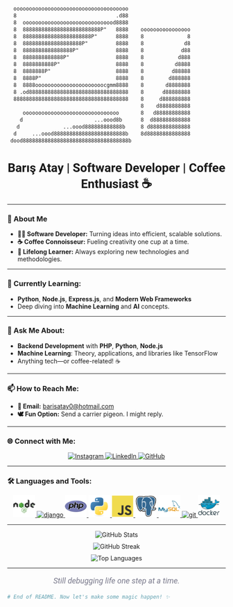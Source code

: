       ooooooooooooooooooooooooooooooooooooo
      8                                .d88
      8  oooooooooooooooooooooooooooood8888
      8  8888888888888888888888888P"   8888    oooooooooooooooo
      8  8888888888888888888888P"      8888    8              8
      8  8888888888888888888P"         8888    8             d8
      8  8888888888888888P"            8888    8            d88
      8  8888888888888P"               8888    8           d888
      8  8888888888P"                  8888    8          d8888
      8  8888888P"                     8888    8         d88888
      8  8888P"                        8888    8        d888888
      8  8888oooooooooooooooooooooocgmm8888    8       d8888888
      8 .od88888888888888888888888888888888    8      d88888888
      8888888888888888888888888888888888888    8     d888888888
                                               8    d8888888888
         ooooooooooooooooooooooooooooooo       8   d88888888888
        d                       ...oood8b      8  d888888888888
       d              ...oood888888888888b     8 d8888888888888
      d     ...oood88888888888888888888888b    8d88888888888888
     dood8888888888888888888888888888888888b

<h1  align="center" style="font-family: 'Roboto', sans-serif;">Barış Atay | Software Developer | Coffee Enthusiast ☕</h1>

---

### 🚀 About Me
- **👨‍💻 Software Developer:** Turning ideas into efficient, scalable solutions.
- **☕ Coffee Connoisseur:** Fueling creativity one cup at a time.
- **🌱 Lifelong Learner:** Always exploring new technologies and methodologies.

---

### 🌱 Currently Learning:
- **Python**, **Node.js**, **Express.js**, and **Modern Web Frameworks**
- Deep diving into **Machine Learning** and **AI** concepts.

---

### 💬 Ask Me About:
- **Backend Development** with **PHP**, **Python**, **Node.js**
- **Machine Learning**: Theory, applications, and libraries like TensorFlow
- Anything tech—or coffee-related! ☕

---

### 📫 How to Reach Me:
- **📧 Email:** [barisatay0@hotmail.com](mailto:barisatay0@hotmail.com)
- **🕊️ Fun Option:** Send a carrier pigeon. I might reply.

---

### 🌐 Connect with Me:
<p align="center">
  <a href="https://www.instagram.com/barisatay0/" target="_blank">
    <img src="https://raw.githubusercontent.com/rahuldkjain/github-profile-readme-generator/master/src/images/icons/Social/instagram.svg" alt="Instagram" height="40" width="40" />
  </a>
  <a href="https://www.linkedin.com/in/barış-atay/" target="_blank">
    <img src="https://cdn-icons-png.flaticon.com/512/174/174857.png" alt="LinkedIn" height="40" width="40" />
  </a>
  <a href="https://github.com/barisatay0" target="_blank">
    <img src="https://github.githubassets.com/images/modules/logos_page/GitHub-Mark.png" alt="GitHub" height="40" width="40" />
  </a>
</p>

---

### 🛠️ Languages and Tools:
<p align="center">
  <a href="https://nodejs.org/" target="_blank" rel="noreferrer">
    <img src="https://raw.githubusercontent.com/devicons/devicon/master/icons/nodejs/nodejs-original-wordmark.svg" alt="nodejs" width="50" height="50" />
  </a>
  <a href="https://laravel.com/" target="_blank" rel="noreferrer">
    <img src="https://upload.wikimedia.org/wikipedia/commons/9/9a/Laravel.svg" alt="django" width="50" height="50" />
  </a>
  <a href="https://www.php.net" target="_blank" rel="noreferrer">
    <img src="https://raw.githubusercontent.com/devicons/devicon/master/icons/php/php-original.svg" alt="php" width="50" height="50" />
  </a>
  <a href="https://www.python.org" target="_blank" rel="noreferrer">
    <img src="https://raw.githubusercontent.com/devicons/devicon/master/icons/python/python-original.svg" alt="python" width="50" height="50" />
  </a>
  <a href="https://www.javascript.com/" target="_blank" rel="noreferrer">
    <img src="https://raw.githubusercontent.com/devicons/devicon/master/icons/javascript/javascript-original.svg" alt="tensorflow" width="50" height="50" />
  </a>
  <a href="https://www.postgresql.org/" target="_blank" rel="noreferrer">
    <img src="https://raw.githubusercontent.com/devicons/devicon/master/icons/postgresql/postgresql-original.svg" alt="postgresql" width="50" height="50" />
  </a>
  <a href="https://www.mysql.com/" target="_blank" rel="noreferrer">
    <img src="https://raw.githubusercontent.com/devicons/devicon/master/icons/mysql/mysql-original-wordmark.svg" alt="mysql" width="50" height="50" />
  </a>
  <a href="https://git-scm.com/" target="_blank" rel="noreferrer">
    <img src="https://www.vectorlogo.zone/logos/git-scm/git-scm-icon.svg" alt="git" width="50" height="50" />
  </a>
  <a href="https://www.docker.com/" target="_blank" rel="noreferrer">
    <img src="https://raw.githubusercontent.com/devicons/devicon/master/icons/docker/docker-original-wordmark.svg" alt="docker" width="50" height="50" />
  </a>
</p>

---

<div align="center">
  <img src="https://github-readme-stats.vercel.app/api?username=barisatay0&show_icons=true&count_private=true&hide=prs&theme=radical" alt="GitHub Stats" style="width: 400px; margin-bottom: 10px;" />
  <br>
  <img src="https://github-readme-streak-stats.herokuapp.com/?user=barisatay0&theme=radical" alt="GitHub Streak" style="width: 400px; margin-bottom: 10px;" />
  <br>
  <img src="https://github-readme-stats.vercel.app/api/top-langs?username=barisatay0&show_icons=true&locale=en&layout=compact&theme=radical" alt="Top Languages" style="width: 400px;" />
</div>

---

<p align="center" style="font-size: 18px; color: #7a7a8c; font-family: 'Roboto', sans-serif; font-style: italic;">
Still debugging life one step at a time.
</p>

```bash
# End of README. Now let's make some magic happen! ✨
```